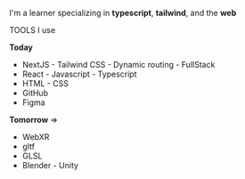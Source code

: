 I'm a learner specializing in **typescript**, **tailwind**, and the **web**

TOOLS I use

**Today**
- NextJS - Tailwind CSS - Dynamic routing - FullStack 
- React - Javascript - Typescript
- HTML - CSS
- GitHub
- Figma

**Tomorrow** =>
- WebXR
- gltf
- GLSL
- Blender - Unity
